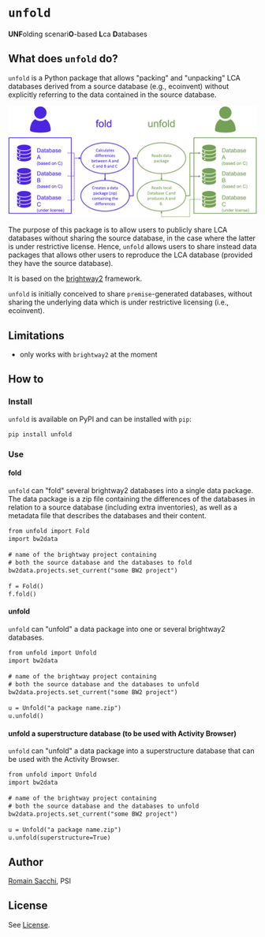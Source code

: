 # `unfold`
**UNF**olding scenari**O**-based **L**ca **D**atabases

## What does `unfold` do?

``unfold`` is a Python package that allows "packing" and "unpacking"
LCA databases derived from a source database (e.g., ecoinvent) without
explicitly referring to the data contained in the source database.

![flow diagram](assets/flow_diagram.png)

The purpose of this package is to allow users to publicly share 
LCA databases without sharing the source database, in the case
where the latter is under restrictive license. Hence, ```unfold``` 
allows users to share instead data packages that allows other users
to reproduce the LCA database (provided they have the source database).

It is based on the [brightway2](https://brightway.dev) framework.

`unfold` is initially conceived to share `premise`-generated 
databases, without sharing the underlying data which is under 
restrictive licensing (i.e., ecoinvent).

## Limitations

* only works with `brightway2` at the moment


## How to

### Install

`unfold` is available on PyPI and can be installed with `pip`:

    pip install unfold


### Use

#### fold

``unfold`` can "fold" several brightway2 databases
into a single data package. The data package is a zip file
containing the differences of the databases in relation
to a source database (including extra inventories), 
as well as a metadata file that describes the databases 
and their content.

    from unfold import Fold
    import bw2data
    
    # name of the brightway project containing 
    # both the source database and the databases to fold
    bw2data.projects.set_current("some BW2 project")
    
    f = Fold()
    f.fold()

#### unfold

``unfold`` can "unfold" a data package into one or several 
brightway2 databases.

    from unfold import Unfold
    import bw2data
    
    # name of the brightway project containing 
    # both the source database and the databases to unfold
    bw2data.projects.set_current("some BW2 project")
    
    u = Unfold("a package name.zip")
    u.unfold()

#### unfold a superstructure database (to be used with Activity Browser)

``unfold`` can "unfold" a data package into a superstructure database
that can be used with the Activity Browser.

    from unfold import Unfold
    import bw2data
    
    # name of the brightway project containing 
    # both the source database and the databases to unfold
    bw2data.projects.set_current("some BW2 project")
    
    u = Unfold("a package name.zip")
    u.unfold(superstructure=True)


## Author

[Romain Sacchi](mailto:romain.sacchi@psi.ch), PSI

## License

See [License](https://github.com/romainsacchi/stunt/blob/main/LICENSE).
